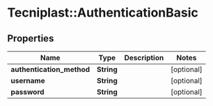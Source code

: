 # Tecniplast::AuthenticationBasic

## Properties
Name | Type | Description | Notes
------------ | ------------- | ------------- | -------------
**authentication_method** | **String** |  | [optional] 
**username** | **String** |  | [optional] 
**password** | **String** |  | [optional] 


